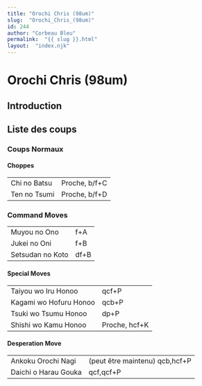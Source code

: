 ```yaml
---
title: "Orochi Chris (98um)"
slug:  "Orochi_Chris_(98um)"
id: 244
author: "Corbeau Bleu"
permalink:  "{{ slug }}.html"
layout:  "index.njk"
---
```


# Orochi Chris (98um)

## Introduction

## Liste des coups

### Coups Normaux

#### Choppes

|              |               |
|--------------|---------------|
| Chi no Batsu | Proche, b/f+C |
| Ten no Tsumi | Proche, b/f+D |

### Command Moves

|                  |      |
|------------------|------|
| Muyou no Ono     | f+A  |
| Jukei no Oni     | f+B  |
| Setsudan no Koto | df+B |

#### Special Moves

|                        |               |
|------------------------|---------------|
| Taiyou wo Iru Honoo    | qcf+P         |
| Kagami wo Hofuru Honoo | qcb+P         |
| Tsuki wo Tsumu Honoo   | dp+P          |
| Shishi wo Kamu Honoo   | Proche, hcf+K |

#### Desperation Move

|                      |                                |
|----------------------|--------------------------------|
| Ankoku Orochi Nagi   | (peut être maintenu) qcb,hcf+P |
| Daichi o Harau Gouka | qcf,qcf+P                      |
